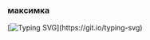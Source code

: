 ### максимка
[![Typing SVG](https://readme-typing-svg.herokuapp.com?color=%2336BCF7&lines=Два+грузина+тащат+убитого+медведя.+Навстречу+им+третий:+"Вах+вах,+какой+большой!+Гризли?".+"Нэт,+руками+душылы"+-+ответели+ему+грузины.)](https://git.io/typing-svg)
